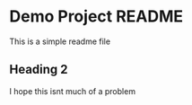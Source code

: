 # Demo Project README

This is a simple readme file

## Heading 2

I hope this isnt much of a problem